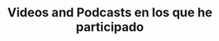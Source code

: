 ---
title: Videos and Podcasts en los que he participado
layout: collection
permalink: /media/
collection: media
entries_layout: grid
classes: wide
---